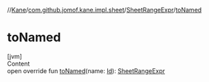 //[Kane](../../index.md)/[com.github.jomof.kane.impl.sheet](../index.md)/[SheetRangeExpr](index.md)/[toNamed](to-named.md)



# toNamed  
[jvm]  
Content  
open override fun [toNamed](to-named.md)(name: [Id](../../com.github.jomof.kane.impl/index.md#%5Bcom.github.jomof.kane.impl%2FId%2F%2F%2FPointingToDeclaration%2F%5D%2FClasslikes%2F-714195928)): [SheetRangeExpr](index.md)  



